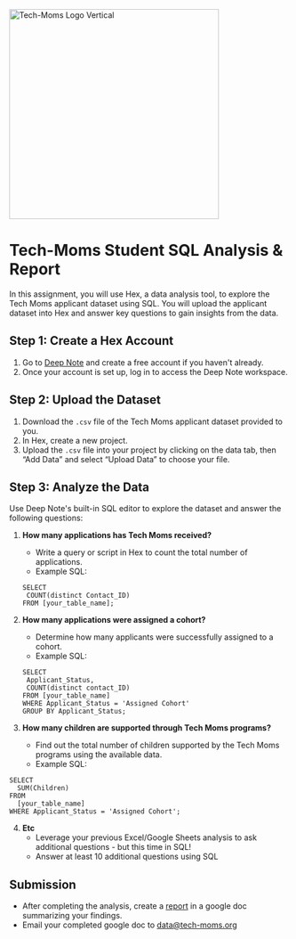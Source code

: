 <img width="377" alt="Tech-Moms Logo Vertical" src="https://github.com/user-attachments/assets/02aae052-a29d-493b-bac1-a884f84a6891">

# Tech-Moms Student SQL Analysis & Report 

In this assignment, you will use Hex, a data analysis tool, to explore the Tech Moms applicant dataset using SQL. You will upload the applicant dataset into Hex and answer key questions to gain insights from the data.

## Step 1: Create a Hex Account
1. Go to [Deep Note](https://deepnote.com/) and create a free account if you haven't already.
2. Once your account is set up, log in to access the Deep Note workspace.

## Step 2: Upload the Dataset
1. Download the `.csv` file of the Tech Moms applicant dataset provided to you.
2. In Hex, create a new project.
3. Upload the `.csv` file into your project by clicking on the data tab, then “Add Data” and select “Upload Data” to choose your file.

## Step 3: Analyze the Data
Use Deep Note's built-in SQL editor to explore the dataset and answer the following questions:

1. **How many applications has Tech Moms received?**
   - Write a query or script in Hex to count the total number of applications.
   - Example SQL:
    ```
    SELECT
     COUNT(distinct Contact_ID) 
    FROM [your_table_name];
    ```

2. **How many applications were assigned a cohort?**
   - Determine how many applicants were successfully assigned to a cohort.
   - Example SQL: 
   ```
   SELECT 
    Applicant_Status, 
    COUNT(distinct contact_ID) 
   FROM [your_table_name]
   WHERE Applicant_Status = 'Assigned Cohort' 
   GROUP BY Applicant_Status;
   ```

3. **How many children are supported through Tech Moms programs?**
   - Find out the total number of children supported by the Tech Moms programs using the available data.
   - Example SQL:
  ```
  SELECT
    SUM(Children)
  FROM
    [your_table_name]
  WHERE Applicant_Status = 'Assigned Cohort';
  ```
     
4. **Etc** 
     - Leverage your previous Excel/Google Sheets analysis to ask additional questions - but this time in SQL!
     - Answer at least 10 additional questions using SQL 

## Submission
- After completing the analysis, create a [report](https://github.com/Tech-Moms/data-analytics-course/blob/main/module_3/report.md) in a google doc summarizing your findings.
- Email your completed google doc to data@tech-moms.org

  
